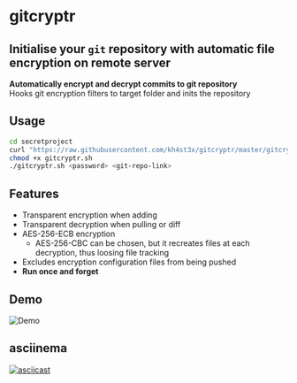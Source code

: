 # gitcryptr

## Initialise your ```git``` repository with automatic file encryption on remote server  

**Automatically encrypt and decrypt commits to git repository**  
Hooks git encryption filters to target folder and inits the repository

## Usage
```bash
cd secretproject
curl "https://raw.githubusercontent.com/kh4st3x/gitcryptr/master/gitcryptr.sh" > gitcryptr.sh
chmod +x gitcryptr.sh
./gitcryptr.sh <password> <git-repo-link>
```

## Features

* Transparent encryption when adding
* Transparent decryption when pulling or diff
* AES-256-ECB encryption
  * AES-256-CBC can be chosen, but it recreates files at each decryption, thus loosing file tracking
* Excludes encryption configuration files from being pushed
* **Run once and forget**

## Demo
![Demo](http://i.imgur.com/bKiURmw.gif)

## asciinema
[![asciicast](https://asciinema.org/a/136544.png)](https://asciinema.org/a/136544)
